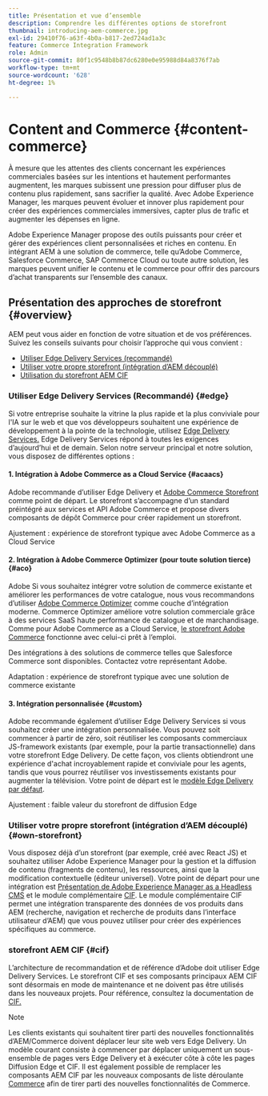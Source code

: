 ```yaml
---
title: Présentation et vue d’ensemble
description: Comprendre les différentes options de storefront
thumbnail: introducing-aem-commerce.jpg
exl-id: 29410f76-a63f-4b0a-b817-2ed724ad1a3c
feature: Commerce Integration Framework
role: Admin
source-git-commit: 80f1c9548b8b87dc6280e0e95988d84a8376f7ab
workflow-type: tm+mt
source-wordcount: '628'
ht-degree: 1%

---
```



# Content and Commerce {#content-commerce}

À mesure que les attentes des clients concernant les expériences commerciales basées sur les intentions et hautement performantes augmentent, les marques subissent une pression pour diffuser plus de contenu plus rapidement, sans sacrifier la qualité. Avec Adobe Experience Manager, les marques peuvent évoluer et innover plus rapidement pour créer des expériences commerciales immersives, capter plus de trafic et augmenter les dépenses en ligne.

Adobe Experience Manager propose des outils puissants pour créer et gérer des expériences client personnalisées et riches en contenu. En intégrant AEM à une solution de commerce, telle qu’Adobe Commerce, Salesforce Commerce, SAP Commerce Cloud ou toute autre solution, les marques peuvent unifier le contenu et le commerce pour offrir des parcours d’achat transparents sur l’ensemble des canaux.

## Présentation des approches de storefront {#overview}

AEM peut vous aider en fonction de votre situation et de vos préférences. Suivez les conseils suivants pour choisir l’approche qui vous convient :

* [Utiliser Edge Delivery Services (recommandé)](#edge)
* [Utiliser votre propre storefront (intégration d’AEM découplé)](#own-storefront)
* [Utilisation du storefront AEM CIF](#cif)

### Utiliser Edge Delivery Services (Recommandé) {#edge}

Si votre entreprise souhaite la vitrine la plus rapide et la plus conviviale pour l&#39;IA sur le web et que vos développeurs souhaitent une expérience de développement à la pointe de la technologie, utilisez [Edge Delivery Services.](../edge/overview.md) Edge Delivery Services répond à toutes les exigences d’aujourd’hui et de demain. Selon notre serveur principal et notre solution, vous disposez de différentes options :

#### &#x200B;1. Intégration à Adobe Commerce as a Cloud Service {#acaacs}

Adobe recommande d’utiliser Edge Delivery et [Adobe Commerce Storefront](https://experienceleague.adobe.com/developer/commerce/storefront/) comme point de départ. Le storefront s’accompagne d’un standard préintégré aux services et API Adobe Commerce et propose divers composants de dépôt Commerce pour créer rapidement un storefront.

Ajustement : expérience de storefront typique avec Adobe Commerce as a Cloud Service

#### &#x200B;2. Intégration à Adobe Commerce Optimizer (pour toute solution tierce) {#aco}

Adobe Si vous souhaitez intégrer votre solution de commerce existante et améliorer les performances de votre catalogue, nous vous recommandons d’utiliser [Adobe Commerce Optimizer](https://experienceleague.adobe.com/en/docs/commerce-learn/tutorials/adobe-commerce-optimizer/overview) comme couche d’intégration moderne. Commerce Optimizer améliore votre solution commerciale grâce à des services SaaS haute performance de catalogue et de marchandisage. Comme pour Adobe Commerce as a Cloud Service, [le storefront Adobe Commerce](https://experienceleague.adobe.com/developer/commerce/storefront/) fonctionne avec celui-ci prêt à l’emploi.

Des intégrations à des solutions de commerce telles que Salesforce Commerce sont disponibles. Contactez votre représentant Adobe.

Adaptation : expérience de storefront typique avec une solution de commerce existante

#### &#x200B;3. Intégration personnalisée {#custom}

Adobe recommande également d’utiliser Edge Delivery Services si vous souhaitez créer une intégration personnalisée. Vous pouvez soit commencer à partir de zéro, soit réutiliser les composants commerciaux JS-framework existants (par exemple, pour la partie transactionnelle) dans votre storefront Edge Delivery. De cette façon, vos clients obtiendront une expérience d&#39;achat incroyablement rapide et conviviale pour les agents, tandis que vous pourrez réutiliser vos investissements existants pour augmenter la télévision. Votre point de départ est le [modèle Edge Delivery par défaut](https://www.aem.live/developer/tutorial).

Ajustement : faible valeur du storefront de diffusion Edge

### Utiliser votre propre storefront (intégration d’AEM découplé) {#own-storefront}

Vous disposez déjà d’un storefront (par exemple, créé avec React JS) et souhaitez utiliser Adobe Experience Manager pour la gestion et la diffusion de contenu (fragments de contenu), les ressources, ainsi que la modification contextuelle (éditeur universel). Votre point de départ pour une intégration est [Présentation de Adobe Experience Manager as a Headless CMS](https://experienceleague.adobe.com/en/docs/experience-manager-cloud-service/content/headless/introduction) et le module complémentaire [CIF](https://experienceleague.adobe.com/en/docs/experience-manager-cloud-service/content/content-and-commerce/storefront/authoring/enrich-product-associated-content). Le module complémentaire CIF permet une intégration transparente des données de vos produits dans AEM (recherche, navigation et recherche de produits dans l’interface utilisateur d’AEM) que vous pouvez utiliser pour créer des expériences spécifiques au commerce.

### storefront AEM CIF {#cif}

L’architecture de recommandation et de référence d’Adobe doit utiliser Edge Delivery Services. Le storefront CIF et ses composants principaux AEM CIF sont désormais en mode de maintenance et ne doivent pas être utilisés dans les nouveaux projets. Pour référence, consultez la documentation de [CIF.](/help/commerce-cloud/cif-storefront/introduction.md)

>[!NOTE]
>
>Les clients existants qui souhaitent tirer parti des nouvelles fonctionnalités d’AEM/Commerce doivent déplacer leur site web vers Edge Delivery. Un modèle courant consiste à commencer par déplacer uniquement un sous-ensemble de pages vers Edge Delivery et à exécuter côte à côte les pages Diffusion Edge et CIF. Il est également possible de remplacer les composants AEM CIF par les nouveaux composants de liste déroulante [Commerce](https://experienceleague.adobe.com/developer/commerce/storefront/dropins/all/introduction/) afin de tirer parti des nouvelles fonctionnalités de Commerce.
